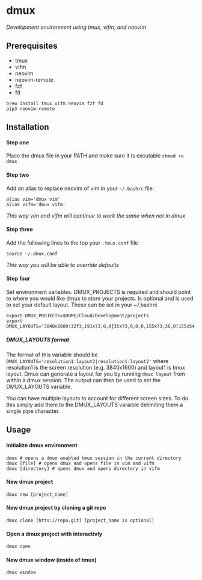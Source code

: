 # dmux
*Development environment using tmux, vifm, and neovim*

## Prerequisites
- tmux
- vifm
- neovim
- neovim-remote
- fzf
- fd
```
brew install tmux vifm neovim fzf fd
pip3 neovim-remote
```

## Installation
#### Step one
Place the dmux file in your PATH and make sure it is excutable `chmod +x dmux`
#### Step two
Add an alias to replace neovim of vim in your `~/.bashrc` file: 
```
alias vim='dmux vim'
alias vifm='dmux vifm'

```
*This way vim and vifm will continue to work the same when not in dmux*

#### Step three
Add the following lines to the top your `.tmux.conf` file
```
source ~/.dmux.conf
```
*This way you will be able to override defaults*

#### Step four
Set environment variables. DMUX_PROJECTS is required and should point to where you would like dmux to store your projects. Is optional and is used to set your default layout. These can be set in your ~/.bashrc
```
export DMUX_PROJECTS=$HOME/Cloud/Development/projects
export DMUX_LAYOUTS='3840x1600:32f3,191x73,0,0{35x73,0,0,0,155x73,36,0[155x54,36,0,1,155x18,36,55,2]}|2560x1600:ea33,130x35,0,0{20x35,0,0,0,109x35,21,0[109x26,21,0,1,109x8,21,27,2]}'

```
##### DMUX_LAYOUTS format
The format of this variable should be `DMUX_LAYOUTS='resolution1:layout2|resolution1:layout2'` where resolution1 is the screen resolution (e.g. 3840x1600) and layout1 is tmux layout. Dmux can generate a layout for you by running `dmux layout` from within a dmux session. The output can then be used to set the DMUX_LAYOUTS variable.

You can have multiple layouts to account for different screen sizes. To do this simply add them to the DMUX_LAYOUTS varaible delimiting them a single pipe character.


## Usage

#### Initialize dmux environment
`dmux # opens a dmux enabled tmux session in the current directory`<br/>
`dmux [file] # opens dmux and opens file in vim and vifm`<br/>
`dmux [directory] # opens dmux and opens directory in vifm`<br/>

#### New dmux project
`dmux new [project_name]`

#### New dmux project by cloning a git repo
`dmux clone [htts://repo.git] [project_name is optional]`

#### Open a dmux project with interactivly
`dmux open`

#### New dmux window (inside of tmux)
`dmux window`
